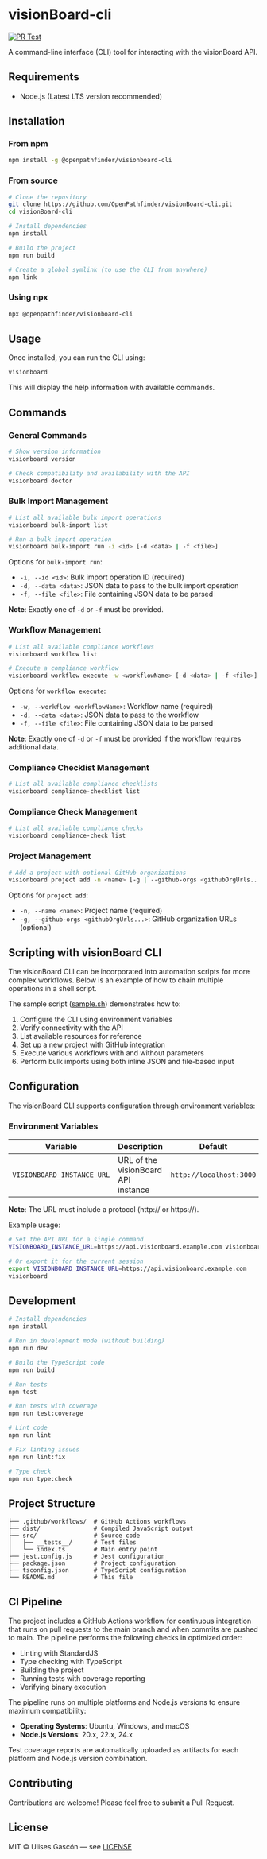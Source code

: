 # visionBoard-cli

[![PR Test](https://github.com/OpenPathfinder/visionBoard-cli/actions/workflows/pr-test.yml/badge.svg)](https://github.com/OpenPathfinder/visionBoard-cli/actions/workflows/pr-test.yml)

A command-line interface (CLI) tool for interacting with the visionBoard API.


## Requirements

- Node.js (Latest LTS version recommended)

## Installation

### From npm

```bash
npm install -g @openpathfinder/visionboard-cli
```

### From source

```bash
# Clone the repository
git clone https://github.com/OpenPathfinder/visionBoard-cli.git
cd visionBoard-cli

# Install dependencies
npm install

# Build the project
npm run build

# Create a global symlink (to use the CLI from anywhere)
npm link
```

### Using npx

```bash
npx @openpathfinder/visionboard-cli
```

## Usage

Once installed, you can run the CLI using:

```bash
visionboard
```

This will display the help information with available commands.

## Commands

### General Commands

```bash
# Show version information
visionboard version

# Check compatibility and availability with the API
visionboard doctor
```

### Bulk Import Management

```bash
# List all available bulk import operations
visionboard bulk-import list

# Run a bulk import operation
visionboard bulk-import run -i <id> [-d <data> | -f <file>]
```

Options for `bulk-import run`:
- `-i, --id <id>`: Bulk import operation ID (required)
- `-d, --data <data>`: JSON data to pass to the bulk import operation
- `-f, --file <file>`: File containing JSON data to be parsed

**Note**: Exactly one of `-d` or `-f` must be provided.

### Workflow Management

```bash
# List all available compliance workflows
visionboard workflow list

# Execute a compliance workflow
visionboard workflow execute -w <workflowName> [-d <data> | -f <file>]
```

Options for `workflow execute`:
- `-w, --workflow <workflowName>`: Workflow name (required)
- `-d, --data <data>`: JSON data to pass to the workflow
- `-f, --file <file>`: File containing JSON data to be parsed

**Note**: Exactly one of `-d` or `-f` must be provided if the workflow requires additional data.

### Compliance Checklist Management

```bash
# List all available compliance checklists
visionboard compliance-checklist list
```

### Compliance Check Management

```bash
# List all available compliance checks
visionboard compliance-check list
```

### Project Management

```bash
# Add a project with optional GitHub organizations
visionboard project add -n <name> [-g | --github-orgs <githubOrgUrls...>]
```

Options for `project add`:
- `-n, --name <name>`: Project name (required)
- `-g, --github-orgs <githubOrgUrls...>`: GitHub organization URLs (optional)

## Scripting with visionBoard CLI

The visionBoard CLI can be incorporated into automation scripts for more complex workflows. Below is an example of how to chain multiple operations in a shell script.

The sample script ([sample.sh](sample.sh)) demonstrates how to:

1. Configure the CLI using environment variables
2. Verify connectivity with the API
3. List available resources for reference
4. Set up a new project with GitHub integration
5. Execute various workflows with and without parameters
6. Perform bulk imports using both inline JSON and file-based input

## Configuration

The visionBoard CLI supports configuration through environment variables:

### Environment Variables

| Variable | Description | Default |
|----------|-------------|--------|
| `VISIONBOARD_INSTANCE_URL` | URL of the visionBoard API instance | `http://localhost:3000` |

**Note**: The URL must include a protocol (http:// or https://).

Example usage:

```bash
# Set the API URL for a single command
VISIONBOARD_INSTANCE_URL=https://api.visionboard.example.com visionboard

# Or export it for the current session
export VISIONBOARD_INSTANCE_URL=https://api.visionboard.example.com
visionboard
```

## Development

```bash
# Install dependencies
npm install

# Run in development mode (without building)
npm run dev

# Build the TypeScript code
npm run build

# Run tests
npm test

# Run tests with coverage
npm run test:coverage

# Lint code
npm run lint

# Fix linting issues
npm run lint:fix

# Type check
npm run type:check
```

## Project Structure

```
├── .github/workflows/  # GitHub Actions workflows
├── dist/               # Compiled JavaScript output
├── src/                # Source code
│   ├── __tests__/      # Test files
│   └── index.ts        # Main entry point
├── jest.config.js      # Jest configuration
├── package.json        # Project configuration
├── tsconfig.json       # TypeScript configuration
└── README.md           # This file
```

## CI Pipeline

The project includes a GitHub Actions workflow for continuous integration that runs on pull requests to the main branch and when commits are pushed to main. The pipeline performs the following checks in optimized order:

- Linting with StandardJS
- Type checking with TypeScript
- Building the project
- Running tests with coverage reporting
- Verifying binary execution

The pipeline runs on multiple platforms and Node.js versions to ensure maximum compatibility:

- **Operating Systems**: Ubuntu, Windows, and macOS
- **Node.js Versions**: 20.x, 22.x, 24.x

Test coverage reports are automatically uploaded as artifacts for each platform and Node.js version combination.

## Contributing

Contributions are welcome! Please feel free to submit a Pull Request.

## License

MIT © Ulises Gascón — see [LICENSE](LICENSE)

